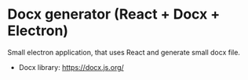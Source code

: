 # Docx generator (React + Docx + Electron)

Small electron application, that uses React and generate small docx file.

- Docx library: https://docx.js.org/